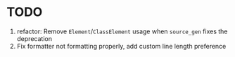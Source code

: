 # TODO

1. refactor: Remove `Element`/`ClassElement` usage when `source_gen` fixes the deprecation
2. Fix formatter not formatting properly, add custom line length preference 
